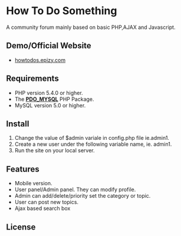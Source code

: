# How To Do Something  

A community forum mainly based on basic PHP,AJAX and Javascript.




## Demo/Official Website

* [howtodos.epizy.com](http://howtodos.epizy.com/)


## Requirements

* PHP version 5.4.0 or higher.
* The [__PDO_MYSQL__](http://php.net/manual/en/ref.pdo-mysql.php) PHP Package.
* MySQL version 5.0 or higher.

## Install

1. Change the value of $admin variale in config.php file ie.admin1.
2. Create a new user under the following variable name, ie. admin1.
3. Run the site on your local server.

## Features

* Mobile version. 
* User panel/Admin panel. They can modify profile.  
* Admin can add/delete/priority set the category or topic.
* User can post new topics.
* Ajax based search box


## License

``` 

```
